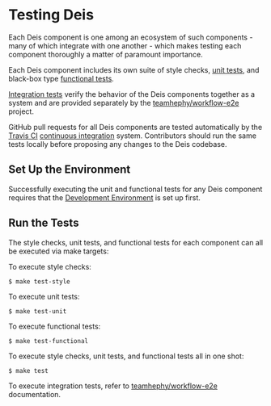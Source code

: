 # Testing Deis

Each Deis component is one among an ecosystem of such components - many of which integrate with one another - which makes testing each component thoroughly a matter of paramount importance.

Each Deis component includes its own suite of style checks, [unit tests][], and black-box type [functional tests][].

[Integration tests][] verify the behavior of the Deis components together as a system and are provided separately by the [teamhephy/workflow-e2e][workflow-e2e] project.

GitHub pull requests for all Deis components are tested automatically by the [Travis CI][travis] [continuous integration][] system. Contributors should run the same tests locally before proposing any changes to the Deis codebase.

## Set Up the Environment

Successfully executing the unit and functional tests for any Deis component requires that the [Development Environment][dev-environment] is set up first.

## Run the Tests

The style checks, unit tests, and functional tests for each component can all be executed via make targets:

To execute style checks:

```
$ make test-style
```

To execute unit tests:

```
$ make test-unit
```

To execute functional tests:

```
$ make test-functional
```

To execute style checks, unit tests, and functional tests all in one shot:

```
$ make test
```

To execute integration tests, refer to [teamhephy/workflow-e2e][workflow-e2e] documentation.

[unit tests]: http://en.wikipedia.org/wiki/Unit_testing
[functional tests]: http://en.wikipedia.org/wiki/Functional_testing
[integration tests]: http://en.wikipedia.org/wiki/Integration_testing
[workflow-e2e]: https://github.com/teamhephy/workflow-e2e
[travis]: https://travis-ci.org/teamhephy
[continuous integration]: http://en.wikipedia.org/wiki/Continuous_integration
[dev-environment]: development-environment.md
